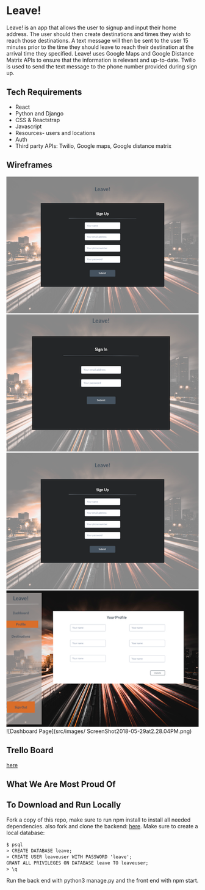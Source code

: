 # Leave!

Leave! is an app that allows the user to signup and input their home address. The user should then create destinations and times they wish to reach those destinations. A text message will then be sent to the user 15 minutes prior to the time they should leave to reach their destination at the arrival time they specified. 
Leave! uses Google Maps and Google Distance Matrix APIs to ensure that the information is relevant and up-to-date. Twilio is used to send the text message to the phone number provided during sign up.

## Tech Requirements

* React
* Python and Django
* CSS & Reactstrap
* Javascript
* Resources- users and locations
* Auth
* Third party APIs: Twilio, Google maps, Google distance matrix

## Wireframes

![Sign Up Page](src/images/ScreenShot2018-05-29at2.30.01PM.png)
![Sign In Page](src/images/ScreenShot2018-05-29at2.29.41PM.png)
![Sign Up Page](src/images/ScreenShot2018-05-29at2.30.01PM.png)
![Profile Page](src/images/ScreenShot2018-05-29at2.29.20PM.png)
![Dashboard Page](src/images/
ScreenShot2018-05-29at2.28.04PM.png)

## Trello Board
[here](https://trello.com/b/YndRvBUZ/group-proj-rk-bd-ab)

## What We Are Most Proud Of



## To Download and Run Locally
Fork a copy of this repo, make sure to run npm install to install all needed dependencies. also fork and clone the backend: [here](https://github.com/410dood/django-rest). Make sure to create a local database:
```
$ psql
> CREATE DATABASE leave;
> CREATE USER leaveuser WITH PASSWORD 'leave';
GRANT ALL PRIVILEGES ON DATABASE leave TO leaveuser;
> \q
```
Run the back end with python3 manage.py and the front end with npm start.

